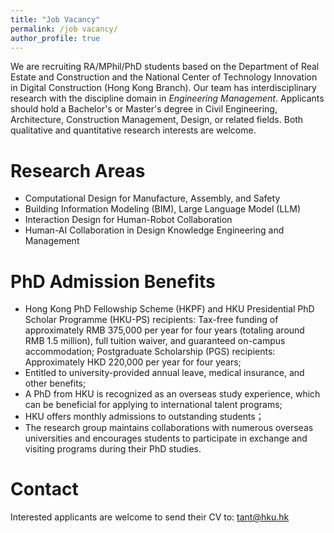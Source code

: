 ```yaml
---
title: "Job Vacancy"
permalink: /job vacancy/
author_profile: true
---
```

We are recruiting RA/MPhil/PhD students based on the Department of Real Estate and Construction and the National Center of Technology Innovation in Digital Construction (Hong Kong Branch). Our team has interdisciplinary research with the discipline domain in *Engineering Management*. Applicants should hold a Bachelor's or Master's degree in Civil Engineering, Architecture, Construction Management, Design, or related fields. Both qualitative and quantitative research interests are welcome. 

# Research Areas
* Computational Design for Manufacture, Assembly, and Safety
* Building Information Modeling (BIM), Large Language Model (LLM)
* Interaction Design for Human-Robot Collaboration
* Human-AI Collaboration in Design Knowledge Engineering and Management

# PhD Admission Benefits
* Hong Kong PhD Fellowship Scheme (HKPF) and HKU Presidential PhD Scholar Programme (HKU-PS) recipients: Tax-free funding of approximately RMB 375,000 per year for four years (totaling around RMB 1.5 million), full tuition waiver, and guaranteed on-campus accommodation;
Postgraduate Scholarship (PGS) recipients: Approximately HKD 220,000 per year for four years;
* Entitled to university-provided annual leave, medical insurance, and other benefits;
* A PhD from HKU is recognized as an overseas study experience, which can be beneficial for applying to international talent programs;
* HKU offers monthly admissions to outstanding students；
* The research group maintains collaborations with numerous overseas universities and encourages students to participate in exchange and visiting programs during their PhD studies.

# Contact
Interested applicants are welcome to send their CV to: tant@hku.hk
